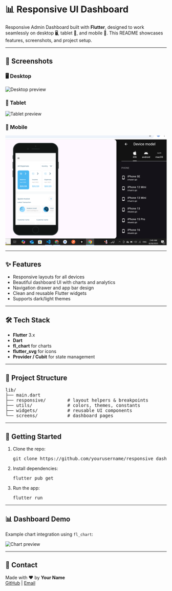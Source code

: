 <!DOCTYPE html>
<html lang="en">
 
  
<body>

<h1>📊 Responsive UI Dashboard</h1>

<p>
Responsive Admin Dashboard built with <strong>Flutter</strong>, designed to work seamlessly on desktop 🖥️, tablet 📱, and mobile 📲.  
This README showcases features, screenshots, and project setup.
</p>

<hr>

<h2>📸 Screenshots</h2>
<div class="screens">
  <div>
    <h3>🖥️ Desktop</h3>
    <img src="screenshots/desktop.png" alt="Desktop preview">
  </div>
  <div>
    <h3>📱 Tablet</h3>
    <img src="screenshots/tablet.png" alt="Tablet preview">
  </div>
  <div>
    <h3>📲 Mobile</h3>
    <img src="android/screenshots/mobile.PNG" alt="Mobile preview">
  </div>
</div>

<hr>

<h2>✨ Features</h2>
<ul>
  <li>Responsive layouts for all devices</li>
  <li>Beautiful dashboard UI with charts and analytics</li>
  <li>Navigation drawer and app bar design</li>
  <li>Clean and reusable Flutter widgets</li>
  <li>Supports dark/light themes</li>
</ul>

<hr>

<h2>🛠️ Tech Stack</h2>
<ul>
  <li><strong>Flutter</strong> 3.x</li>
  <li><strong>Dart</strong></li>
  <li><strong>fl_chart</strong> for charts</li>
  <li><strong>flutter_svg</strong> for icons</li>
  <li><strong>Provider / Cubit</strong> for state management</li>
</ul>

<hr>

<h2>📂 Project Structure</h2>
<pre>
lib/
├── main.dart
├── responsive/        # layout helpers & breakpoints
├── utils/             # colors, themes, constants
├── widgets/           # reusable UI components
└── screens/           # dashboard pages
</pre>

<hr>

<h2>🚀 Getting Started</h2>
<ol>
  <li>Clone the repo:
    <pre>git clone https://github.com/yourusername/responsive_dashboard.git</pre>
  </li>
  <li>Install dependencies:
    <pre>flutter pub get</pre>
  </li>
  <li>Run the app:
    <pre>flutter run</pre>
  </li>
</ol>

<hr>

<h2>📊 Dashboard Demo</h2>
<p>Example chart integration using <code>fl_chart</code>:</p>
<img src="screenshots/chart.png" alt="Chart preview" width="500">

<hr>

<h2>📧 Contact</h2>
<p class="contact">
Made with ❤️ by <strong>Your Name</strong><br>
<a href="https://github.com/yourusername">GitHub</a> |
<a href="mailto:yourmail@example.com">Email</a>
</p>

</body>
</html>


